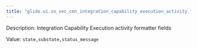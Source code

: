 ```yaml
---
title: "glide.ui.sn_sec_cmn_integration_capability_execution_activity.fields"
---
```


Description: Integration Capability Execution activity formatter fields

Value: `state,substate,status_message`